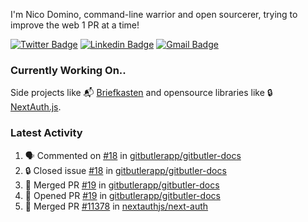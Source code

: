 
I'm Nico Domino, command-line warrior and open sourcerer, trying to improve the web 1 PR at a time!

[![Twitter Badge](https://img.shields.io/badge/-@ndom91-1ca0f1?style=flat-square&labelColor=1ca0f1&logo=twitter&logoColor=white&link=https://twitter.com/ndom91)](https://twitter.com/ndom91) [![Linkedin Badge](https://img.shields.io/badge/-ndom91-blue?style=flat-square&logo=Linkedin&logoColor=white&link=https://www.linkedin.com/in/ndom91/)](https://www.linkedin.com/in/ndom91/) [![Gmail Badge](https://img.shields.io/badge/-yo@ndo.dev-c14438?style=flat-square&logo=mail.ru&logoColor=white&link=mailto:yo@ndo.dev)](mailto:yo@ndo.dev)

### Currently Working On..

Side projects like 📬 [Briefkasten](https://briefkastenhq.com) and opensource libraries like 🔒 [NextAuth.js](https://github.com/nextauthjs/next-auth).

<!--START_SECTION_PROFILE_VIEWS:readme-info-->
<!--END_SECTION_PROFILE_VIEWS:readme-info-->

<!--START_SECTION_DAILY_COMMIT:readme-info-->
<!--END_SECTION_DAILY_COMMIT:readme-info-->

<!--START_SECTION_WEEKLY_COMMIT:readme-info-->
<!--END_SECTION_WEEKLY_COMMIT:readme-info-->

### Latest Activity

<!--START_SECTION:activity-->
1. 🗣 Commented on [#18](https://github.com/gitbutlerapp/gitbutler-docs/issues/18#issuecomment-2254162640) in [gitbutlerapp/gitbutler-docs](https://github.com/gitbutlerapp/gitbutler-docs)
2. 🔒 Closed issue [#18](https://github.com/gitbutlerapp/gitbutler-docs/issues/18) in [gitbutlerapp/gitbutler-docs](https://github.com/gitbutlerapp/gitbutler-docs)
3. 🎉 Merged PR [#19](https://github.com/gitbutlerapp/gitbutler-docs/pull/19) in [gitbutlerapp/gitbutler-docs](https://github.com/gitbutlerapp/gitbutler-docs)
4. 💪 Opened PR [#19](https://github.com/gitbutlerapp/gitbutler-docs/pull/19) in [gitbutlerapp/gitbutler-docs](https://github.com/gitbutlerapp/gitbutler-docs)
5. 🎉 Merged PR [#11378](https://github.com/nextauthjs/next-auth/pull/11378) in [nextauthjs/next-auth](https://github.com/nextauthjs/next-auth)
<!--END_SECTION:activity-->
